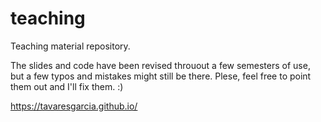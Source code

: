 # teaching

Teaching material repository. 

The slides and code have been revised throuout a few semesters of use, but a few typos and mistakes might still be there. Plese, feel free to point them out and I'll fix them. :)

https://tavaresgarcia.github.io/
